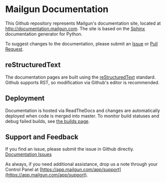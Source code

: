Mailgun Documentation
=====================

This Github repository represents Mailgun's documentation site, located at http://documentation.mailgun.com. The site
is based on the [Sphinx](http://sphinx-doc.org/) documentation generator for Python.


To suggest changes to the documentation, please submit an [Issue](https://github.com/mailgun/documentation/issues/new)
or [Pull Request](https://github.com/mailgun/documentation/compare/).

reStructuredText
----------------

The documentation pages are built using the [reStructuredText](http://docutils.sourceforge.net/rst.html) standard.
Github supports RST, so modification via Github's editor is recommended.

Deployment
----------

Documentation is hosted via ReadTheDocs and changes are automatically deployed when code is merged into master. To
monitor build statuses and debug failed builds, see [the builds page](https://readthedocs.org/projects/mg-documentation/builds/).

Support and Feedback
--------------------

If you find an issue, please submit the issue in Github directly.
[Documentation Issues](https://github.com/mailgun/documentation/issues)

As always, if you need additional assistance, drop us a note through your Control Panel at
[https://app.mailgun.com/app/support](https://app.mailgun.com/app/support).
